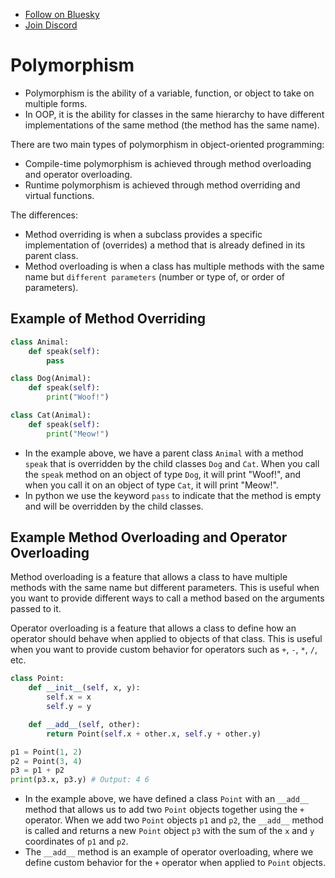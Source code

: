 - [Follow on Bluesky](https://bsky.app/profile/leonlonsdale.dev)
- [Join Discord](https://discord.gg/dhrdFh98UA)

# Polymorphism

- Polymorphism is the ability of a variable, function, or object to take on multiple forms.
- In OOP, it is the ability for classes in the same hierarchy to have different implementations of the same method (the method has the same name).

There are two main types of polymorphism in object-oriented programming:

- Compile-time polymorphism is achieved through method overloading and operator overloading.
- Runtime polymorphism is achieved through method overriding and virtual functions.

The differences:

- Method overriding is when a subclass provides a specific implementation of (overrides) a method that is already defined in its parent class.
- Method overloading is when a class has multiple methods with the same name but `different parameters` (number or type of, or order of parameters).

## Example of Method Overriding

```python
class Animal:
    def speak(self):
        pass

class Dog(Animal):
    def speak(self):
        print("Woof!")

class Cat(Animal):
    def speak(self):
        print("Meow!")
```

- In the example above, we have a parent class `Animal` with a method `speak` that is overridden by the child classes `Dog` and `Cat`. When you call the `speak` method on an object of type `Dog`, it will print "Woof!", and when you call it on an object of type `Cat`, it will print "Meow!".
- In python we use the keyword `pass` to indicate that the method is empty and will be overridden by the child classes.

## Example Method Overloading and Operator Overloading

Method overloading is a feature that allows a class to have multiple methods with the same name but different parameters. This is useful when you want to provide different ways to call a method based on the arguments passed to it.

Operator overloading is a feature that allows a class to define how an operator should behave when applied to objects of that class. This is useful when you want to provide custom behavior for operators such as `+`, `-`, `*`, `/`, etc.

```python
class Point:
    def __init__(self, x, y):
        self.x = x
        self.y = y

    def __add__(self, other):
        return Point(self.x + other.x, self.y + other.y)

p1 = Point(1, 2)
p2 = Point(3, 4)
p3 = p1 + p2
print(p3.x, p3.y) # Output: 4 6
```

- In the example above, we have defined a class `Point` with an `__add__` method that allows us to add two `Point` objects together using the `+` operator. When we add two `Point` objects `p1` and `p2`, the `__add__` method is called and returns a new `Point` object `p3` with the sum of the `x` and `y` coordinates of `p1` and `p2`.
- The `__add__` method is an example of operator overloading, where we define custom behavior for the `+` operator when applied to `Point` objects.
